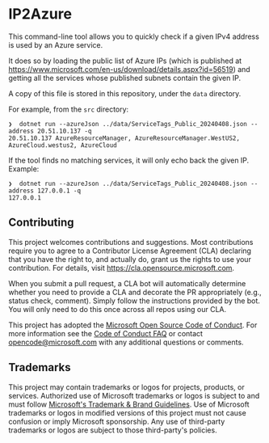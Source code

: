 # IP2Azure

This command-line tool allows you to quickly check if a given IPv4 address is used by an Azure service.

It does so by loading the public list of Azure IPs (which is published at https://www.microsoft.com/en-us/download/details.aspx?id=56519)
and getting all the services whose published subnets contain the given IP.

A copy of this file is stored in this repository, under the `data` directory.

For example, from the `src` directory:

```
❯  dotnet run --azureJson ../data/ServiceTags_Public_20240408.json --address 20.51.10.137 -q
20.51.10.137 AzureResourceManager, AzureResourceManager.WestUS2, AzureCloud.westus2, AzureCloud
```

If the tool finds no matching services, it will only echo back the given IP. Example:

```
❯  dotnet run --azureJson ../data/ServiceTags_Public_20240408.json --address 127.0.0.1 -q
127.0.0.1
```

## Contributing

This project welcomes contributions and suggestions.  Most contributions require you to agree to a
Contributor License Agreement (CLA) declaring that you have the right to, and actually do, grant us
the rights to use your contribution. For details, visit https://cla.opensource.microsoft.com.

When you submit a pull request, a CLA bot will automatically determine whether you need to provide
a CLA and decorate the PR appropriately (e.g., status check, comment). Simply follow the instructions
provided by the bot. You will only need to do this once across all repos using our CLA.

This project has adopted the [Microsoft Open Source Code of Conduct](https://opensource.microsoft.com/codeofconduct/).
For more information see the [Code of Conduct FAQ](https://opensource.microsoft.com/codeofconduct/faq/) or
contact [opencode@microsoft.com](mailto:opencode@microsoft.com) with any additional questions or comments.

## Trademarks

This project may contain trademarks or logos for projects, products, or services. Authorized use of Microsoft 
trademarks or logos is subject to and must follow 
[Microsoft's Trademark & Brand Guidelines](https://www.microsoft.com/en-us/legal/intellectualproperty/trademarks/usage/general).
Use of Microsoft trademarks or logos in modified versions of this project must not cause confusion or imply Microsoft sponsorship.
Any use of third-party trademarks or logos are subject to those third-party's policies.
